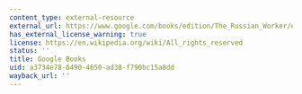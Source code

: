 ```yaml
---
content_type: external-resource
external_url: https://www.google.com/books/edition/The_Russian_Worker/e9D06bbsx0YC?hl=en&gbpv=1
has_external_license_warning: true
license: https://en.wikipedia.org/wiki/All_rights_reserved
status: ''
title: Google Books
uid: a3734e78-0490-4650-ad38-f790bc15a8dd
wayback_url: ''
---
```

